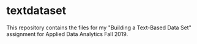 # textdataset
This repository contains the files for my "Building a Text-Based Data Set" assignment for Applied Data Analytics Fall 2019.
